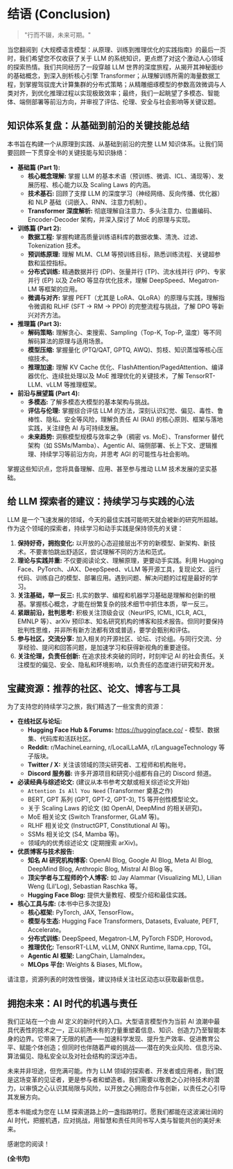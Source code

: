 # 结语 (Conclusion)

> "行而不辍，未来可期。"

当您翻阅到《大规模语言模型：从原理、训练到推理优化的实践指南》的最后一页时，我们希望您不仅收获了关于 LLM 的系统知识，更点燃了对这个激动人心领域的探索热情。我们共同经历了一段穿越 LLM 世界的深度旅程，从揭开其神秘面纱的基础概念，到深入剖析核心引擎 Transformer；从理解训练所需的海量数据工程，到掌握驾驭庞大计算集群的分布式策略；从精雕细琢模型的参数高效微调与人类对齐，到优化推理过程以实现极致效率；最终，我们一起眺望了多模态、智能体、端侧部署等前沿方向，并审视了评估、伦理、安全与社会影响等关键议题。

## 知识体系复盘：从基础到前沿的关键技能总结

本书旨在构建一个从原理到实践、从基础到前沿的完整 LLM 知识体系。让我们简要回顾一下贯穿全书的关键技能与知识脉络：

*   **基础篇 (Part 1):**
    *   **核心概念理解:** 掌握 LLM 的基本术语（预训练、微调、ICL、涌现等）、发展历程、核心能力以及 Scaling Laws 的内涵。
    *   **技术基石:** 回顾了支撑 LLM 的深度学习（神经网络、反向传播、优化器）和 NLP 基础（词嵌入、RNN、注意力机制）。
    *   **Transformer 深度解析:** 彻底理解自注意力、多头注意力、位置编码、Encoder-Decoder 架构，并深入探讨了 MoE 的原理与实现。
*   **训练篇 (Part 2):**
    *   **数据工程:** 掌握构建高质量训练语料库的数据收集、清洗、过滤、Tokenization 技术。
    *   **预训练原理:** 理解 MLM、CLM 等预训练目标，熟悉训练流程、关键超参数和监控指标。
    *   **分布式训练:** 精通数据并行 (DP)、张量并行 (TP)、流水线并行 (PP)、专家并行 (EP) 以及 ZeRO 等显存优化技术，理解 DeepSpeed、Megatron-LM 等框架的应用。
    *   **微调与对齐:** 掌握 PEFT（尤其是 LoRA、QLoRA）的原理与实践，理解指令微调和 RLHF (SFT -> RM -> PPO) 的完整流程与挑战，了解 DPO 等新兴对齐方法。
*   **推理篇 (Part 3):**
    *   **解码策略:** 理解贪心、束搜索、Sampling（Top-K, Top-P, 温度）等不同解码算法的原理与适用场景。
    *   **模型压缩:** 掌握量化 (PTQ/QAT, GPTQ, AWQ)、剪枝、知识蒸馏等核心压缩技术。
    *   **推理加速:** 理解 KV Cache 优化、FlashAttention/PagedAttention、编译器优化、连续批处理以及 MoE 推理优化的关键技术，了解 TensorRT-LLM、vLLM 等推理框架。
*   **前沿与展望篇 (Part 4):**
    *   **多模态:** 了解多模态大模型的基本架构与挑战。
    *   **评估与伦理:** 掌握综合评估 LLM 的方法，深刻认识幻觉、偏见、毒性、鲁棒性、隐私、安全等风险，理解负责任 AI (RAI) 的核心原则、框架与落地实践，关注绿色 AI 与可持续发展。
    *   **未来趋势:** 洞察模型规模与效率之争（稠密 vs. MoE）、Transformer 替代架构（如 SSMs/Mamba）、Agentic AI、端侧部署、长上下文、逻辑推理、持续学习等前沿方向，并思考 AGI 的可能性与社会影响。

掌握这些知识点，您将具备理解、应用、甚至参与推动 LLM 技术发展的坚实基础。

## 给 LLM 探索者的建议：持续学习与实践的心法

LLM 是一个飞速发展的领域，今天的最佳实践可能明天就会被新的研究所超越。作为这个领域的探索者，持续学习和动手实践是保持领先的关键：

1.  **保持好奇，拥抱变化:** 以开放的心态迎接层出不穷的新模型、新架构、新技术。不要害怕跳出舒适区，尝试理解不同的方法和范式。
2.  **理论与实践并重:** 不仅要阅读论文、理解原理，更要动手实践。利用 Hugging Face、PyTorch、JAX、DeepSpeed、vLLM 等开源工具，复现论文、运行代码、训练自己的模型、部署应用。遇到问题、解决问题的过程是最好的学习。
3.  **关注基础，举一反三:** 扎实的数学、编程和机器学习基础是理解和创新的根基。掌握核心概念，才能在纷繁复杂的技术细节中抓住本质，举一反三。
4.  **紧跟前沿，批判思考:** 积极关注顶级会议（NeurIPS, ICML, ICLR, ACL, EMNLP 等）、arXiv 预印本、知名研究机构的博客和技术报告。但同时要保持批判性思维，并非所有新方法都有效或普适，要学会甄别和评估。
5.  **参与社区，交流分享:** 加入相关的开源社区、论坛、讨论组。与同行交流、分享经验、提问和回答问题，是加速学习和获得新视角的重要途径。
6.  **关注伦理，负责任创新:** 在追求技术突破的同时，时刻牢记 AI 的社会责任。关注模型的偏见、安全、隐私和环境影响，以负责任的态度进行研究和开发。

## 宝藏资源：推荐的社区、论文、博客与工具

为了支持您的持续学习之旅，我们精选了一些宝贵的资源：

*   **在线社区与论坛:**
    *   **Hugging Face Hub & Forums:** https://huggingface.co/ - 模型、数据集、代码库和活跃社区。
    *   **Reddit:** r/MachineLearning, r/LocalLLaMA, r/LanguageTechnology 等子版块。
    *   **Twitter / X:** 关注该领域的顶尖研究者、工程师和机构账号。
    *   **Discord 服务器:** 许多开源项目和研究小组都有自己的 Discord 频道。
*   **必读经典与综述论文:** (建议从本书参考文献或相关综述论文开始)
    *   `Attention Is All You Need` (Transformer 奠基之作)
    *   BERT, GPT 系列 (GPT, GPT-2, GPT-3), T5 等开创性模型论文。
    *   关于 Scaling Laws 的论文 (如 OpenAI, DeepMind 的相关研究)。
    *   MoE 相关论文 (Switch Transformer, GLaM 等)。
    *   RLHF 相关论文 (InstructGPT, Constitutional AI 等)。
    *   SSMs 相关论文 (S4, Mamba 等)。
    *   领域内的优秀综述论文 (定期搜索 arXiv)。
*   **优质博客与技术报告:**
    *   **知名 AI 研究机构博客:** OpenAI Blog, Google AI Blog, Meta AI Blog, DeepMind Blog, Anthropic Blog, Mistral AI Blog 等。
    *   **顶尖学者与工程师的个人博客:** 如 Jay Alammar (Visualizing ML), Lilian Weng (Lil'Log), Sebastian Raschka 等。
    *   **Hugging Face Blog:** 提供大量教程、模型介绍和最佳实践。
*   **核心工具与库:** (本书中已多次提及)
    *   **核心框架:** PyTorch, JAX, TensorFlow。
    *   **模型与生态:** Hugging Face Transformers, Datasets, Evaluate, PEFT, Accelerate。
    *   **分布式训练:** DeepSpeed, Megatron-LM, PyTorch FSDP, Horovod。
    *   **推理优化:** TensorRT-LLM, vLLM, ONNX Runtime, llama.cpp, TGI。
    *   **Agentic AI 框架:** LangChain, LlamaIndex。
    *   **MLOps 平台:** Weights & Biases, MLflow。

请注意，资源列表的时效性很强，建议持续关注社区动态以获取最新信息。

## 拥抱未来：AI 时代的机遇与责任

我们正站在一个由 AI 定义的新时代的入口。大型语言模型作为当前 AI 浪潮中最具代表性的技术之一，正以前所未有的力量重塑着信息、知识、创造力乃至智能本身的边界。它带来了无限的机遇——加速科学发现、提升生产效率、促进教育公平、赋能个体创造；但同时也伴随着严峻的挑战——潜在的失业风险、信息污染、算法偏见、隐私安全以及对社会结构的深远冲击。

未来并非坦途，但充满可能。作为 LLM 领域的探索者、开发者或应用者，我们既是这场变革的见证者，更是参与者和塑造者。我们需要以敬畏之心对待技术的潜力，以审慎之心认识其局限与风险，以开放之心拥抱合作与创新，以责任之心引导其发展方向。

愿本书能成为您在 LLM 探索道路上的一盏指路明灯。愿我们都能在这波澜壮阔的 AI 时代，把握机遇，应对挑战，用智慧和责任共同书写人类与智能共创的美好未来。

感谢您的阅读！

**(全书完)** 